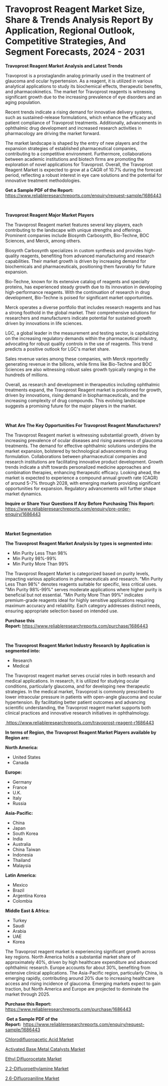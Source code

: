 <p><h1>Travoprost Reagent Market Size, Share & Trends Analysis Report By Application, Regional Outlook, Competitive Strategies, And Segment Forecasts, 2024 - 2031</h1></p><p><strong>Travoprost Reagent Market Analysis and Latest Trends</strong></p>
<p><p>Travoprost is a prostaglandin analog primarily used in the treatment of glaucoma and ocular hypertension. As a reagent, it is utilized in various analytical applications to study its biochemical effects, therapeutic benefits, and pharmacokinetics. The market for Travoprost reagents is witnessing significant growth due to the increasing prevalence of eye disorders and an aging population. </p><p>Recent trends indicate a rising demand for innovative delivery systems, such as sustained-release formulations, which enhance the efficacy and patient compliance of Travoprost treatments. Additionally, advancements in ophthalmic drug development and increased research activities in pharmacology are driving the market forward. </p><p>The market landscape is shaped by the entry of new players and the expansion strategies of established pharmaceutical companies, contributing to a competitive environment. Furthermore, collaborations between academic institutions and biotech firms are promoting the exploration of novel applications for Travoprost. Overall, the Travoprost Reagent Market is expected to grow at a CAGR of 10.7% during the forecast period, reflecting a robust interest in eye care solutions and the potential for innovative treatment methodologies.</p></p>
<p><strong>Get a Sample PDF of the Report:&nbsp;</strong> <a href="https://www.reliableresearchreports.com/enquiry/request-sample/1686443?utm_campaign=1588&utm_medium=2&utm_source=Github&utm_content=ia&utm_term=16102024&utm_id=travoprost-reagent">https://www.reliableresearchreports.com/enquiry/request-sample/1686443</a></p>
<p>&nbsp;</p>
<p><strong>Travoprost Reagent Major Market Players</strong></p>
<p><p>The Travoprost Reagent market features several key players, each contributing to the landscape with unique strengths and offerings. Prominent companies include Biosynth Carbosynth, Bio-Techne, BOC Sciences, and Merck, among others.</p><p>Biosynth Carbosynth specializes in custom synthesis and provides high-quality reagents, benefiting from advanced manufacturing and research capabilities. Their market growth is driven by increasing demand for biochemicals and pharmaceuticals, positioning them favorably for future expansion.</p><p>Bio-Techne, known for its extensive catalog of reagents and specialty proteins, has experienced steady growth due to its innovation in developing high-performance reagents. With the continuation of research in drug development, Bio-Techne is poised for significant market opportunities.</p><p>Merck operates a diverse portfolio that includes research reagents and has a strong foothold in the global market. Their comprehensive solutions for researchers and manufacturers indicate potential for sustained growth driven by innovations in life sciences.</p><p>LGC, a global leader in the measurement and testing sector, is capitalizing on the increasing regulatory demands within the pharmaceutical industry, advocating for robust quality controls in the use of reagents. This trend predicts a positive outlook for LGC's market share.</p><p>Sales revenue varies among these companies, with Merck reportedly generating revenue in the billions, while firms like Bio-Techne and BOC Sciences are also witnessing robust sales growth typically ranging in the hundreds of millions.</p><p>Overall, as research and development in therapeutics including ophthalmic treatments expand, the Travoprost Reagent market is positioned for growth, driven by innovations, rising demand in biopharmaceuticals, and the increasing complexity of drug compounds. This evolving landscape suggests a promising future for the major players in the market.</p></p>
<p>&nbsp;</p>
<p><strong>What Are The Key Opportunities For Travoprost Reagent Manufacturers?</strong></p>
<p><p>The Travoprost Reagent market is witnessing substantial growth, driven by increasing prevalence of ocular diseases and rising awareness of glaucoma treatments. The demand for effective ophthalmic solutions underpins the market expansion, bolstered by technological advancements in drug formulation. Collaborations between pharmaceutical companies and research institutions are facilitating innovative product development. Growth trends indicate a shift towards personalized medicine approaches and combination therapies, enhancing therapeutic efficacy. Looking ahead, the market is expected to experience a compound annual growth rate (CAGR) of around 5-7% through 2028, with emerging markets providing significant opportunities for expansion. Regulatory advancements will further shape market dynamics.</p></p>
<p><strong>Inquire or Share Your Questions If Any Before Purchasing This Report:</strong> <a href="https://www.reliableresearchreports.com/enquiry/pre-order-enquiry/1686443?utm_campaign=1588&utm_medium=2&utm_source=Github&utm_content=ia&utm_term=16102024&utm_id=travoprost-reagent">https://www.reliableresearchreports.com/enquiry/pre-order-enquiry/1686443</a></p>
<p>&nbsp;</p>
<p><strong>Market Segmentation</strong></p>
<p><strong>The Travoprost Reagent Market Analysis by types is segmented into:</strong></p>
<p><ul><li>Min Purity Less Than 98%</li><li>Min Purity 98%-99%</li><li>Min Purity More Than 99%</li></ul></p>
<p><p>The Travoprost Reagent Market is categorized based on purity levels, impacting various applications in pharmaceuticals and research. "Min Purity Less Than 98%" denotes reagents suitable for specific, less critical uses. "Min Purity 98%-99%" serves moderate applications where higher purity is beneficial but not essential. "Min Purity More Than 99%" indicates premium-grade reagents ideal for highly sensitive applications requiring maximum accuracy and reliability. Each category addresses distinct needs, ensuring appropriate selection based on intended use.</p></p>
<p><strong>Purchase this Report:&nbsp;</strong><a href="https://www.reliableresearchreports.com/purchase/1686443?utm_campaign=1588&utm_medium=2&utm_source=Github&utm_content=ia&utm_term=16102024&utm_id=travoprost-reagent">https://www.reliableresearchreports.com/purchase/1686443</a></p>
<p>&nbsp;</p>
<p><strong>The Travoprost Reagent Market Industry Research by Application is segmented into:</strong></p>
<p><ul><li>Research</li><li>Medical</li></ul></p>
<p><p>The Travoprost reagent market serves crucial roles in both research and medical applications. In research, it is utilized for studying ocular conditions, particularly glaucoma, and for developing new therapeutic strategies. In the medical market, Travoprost is commonly prescribed to lower intraocular pressure in patients with open-angle glaucoma and ocular hypertension. By facilitating better patient outcomes and advancing scientific understanding, the Travoprost reagent market supports both clinical practices and innovative research initiatives in ophthalmology.</p></p>
<p><a href="https://www.reliableresearchreports.com/travoprost-reagent-r1686443?utm_campaign=1588&utm_medium=2&utm_source=Github&utm_content=ia&utm_term=16102024&utm_id=travoprost-reagent">&nbsp;https://www.reliableresearchreports.com/travoprost-reagent-r1686443</a></p>
<p><strong>In terms of Region, the Travoprost Reagent Market Players available by Region are:</strong></p>
<p>
    <p> <strong> North America: </strong>
        <ul>
            <li>United States</li>
            <li>Canada</li>
        </ul>
        </p> 
    <p> <strong> Europe: </strong>
        <ul>
            <li>Germany</li>
            <li>France</li>
            <li>U.K.</li>
            <li>Italy</li>
            <li>Russia</li>
        </ul>
        </p> 
    <p> <strong> Asia-Pacific: </strong>
        <ul>
            <li>China</li>
            <li>Japan</li>
            <li>South Korea</li>
            <li>India</li>
            <li>Australia</li>
            <li>China Taiwan</li>
            <li>Indonesia</li>
            <li>Thailand</li>
            <li>Malaysia</li>
        </ul>
        </p> 
    <p> <strong> Latin America: </strong>
        <ul>
            <li>Mexico</li>
            <li>Brazil</li>
            <li>Argentina Korea</li>
            <li>Colombia</li>
        </ul>
        </p> 
    <p> <strong> Middle East & Africa: </strong>
        <ul>
            <li>Turkey</li>
            <li>Saudi</li>
            <li>Arabia</li>
            <li>UAE</li>
            <li>Korea</li>
        </ul>
    </p>
    </p>
<p><p>The Travoprost reagent market is experiencing significant growth across key regions. North America holds a substantial market share of approximately 40%, driven by high healthcare expenditure and advanced ophthalmic research. Europe accounts for about 30%, benefiting from extensive clinical applications. The Asia-Pacific region, particularly China, is emerging rapidly, contributing around 20% due to increasing healthcare access and rising incidence of glaucoma. Emerging markets expect to gain traction, but North America and Europe are projected to dominate the market through 2025.</p></p>
<p><strong>Purchase this Report: </strong><a href="https://www.reliableresearchreports.com/purchase/1686443?utm_campaign=1588&utm_medium=2&utm_source=Github&utm_content=ia&utm_term=16102024&utm_id=travoprost-reagent">https://www.reliableresearchreports.com/purchase/1686443</a></p>
<p>&nbsp;<strong>Get a Sample PDF of the Report:&nbsp;&nbsp;</strong><a href="https://www.reliableresearchreports.com/enquiry/request-sample/1686443?utm_campaign=1588&utm_medium=2&utm_source=Github&utm_content=ia&utm_term=16102024&utm_id=travoprost-reagent">https://www.reliableresearchreports.com/enquiry/request-sample/1686443</a></p>
<p><strong></strong></p>
<p><p><a href="https://www.linkedin.com/pulse/chlorodifluoroacetic-acid-market-pulse-41-expansion-blueprint-2024-2031-z0dzc?trk=public_post_embed_feed-article-content&utm_campaign=1588&utm_medium=2&utm_source=Github&utm_content=ia&utm_term=16102024&utm_id=travoprost-reagent">Chlorodifluoroacetic Acid Market</a></p><p><a href="https://www.linkedin.com/pulse/activated-base-metal-catalysts-market-research-report-forecast-k992c?trk=public_post_embed_feed-article-content&utm_campaign=1588&utm_medium=2&utm_source=Github&utm_content=ia&utm_term=16102024&utm_id=travoprost-reagent">Activated Base Metal Catalysts Market</a></p><p><a href="https://www.linkedin.com/pulse/ethyl-difluorocetate-market-size-type-99-purity995-mfflc?trk=public_post_embed_feed-article-content&utm_campaign=1588&utm_medium=2&utm_source=Github&utm_content=ia&utm_term=16102024&utm_id=travoprost-reagent">Ethyl Difluorocetate Market</a></p><p><a href="https://www.linkedin.com/pulse/22-difluoroethylamine-market-drivers-challenges-forecast-2024-2031-clhtf?trk=public_post_embed_feed-article-content&utm_campaign=1588&utm_medium=2&utm_source=Github&utm_content=ia&utm_term=16102024&utm_id=travoprost-reagent">2,2-Difluoroethylamine Market</a></p><p><a href="https://www.linkedin.com/pulse/26-difluoroaniline-market-evolut-firmazon-sjtlf?trk=public_post_embed_feed-article-content&utm_campaign=1588&utm_medium=2&utm_source=Github&utm_content=ia&utm_term=16102024&utm_id=travoprost-reagent">2,6-Difluoroaniline Market</a></p></p>